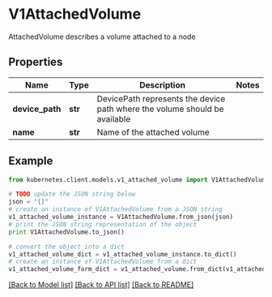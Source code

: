 # V1AttachedVolume

AttachedVolume describes a volume attached to a node

## Properties
Name | Type | Description | Notes
------------ | ------------- | ------------- | -------------
**device_path** | **str** | DevicePath represents the device path where the volume should be available | 
**name** | **str** | Name of the attached volume | 

## Example

```python
from kubernetes.client.models.v1_attached_volume import V1AttachedVolume

# TODO update the JSON string below
json = "{}"
# create an instance of V1AttachedVolume from a JSON string
v1_attached_volume_instance = V1AttachedVolume.from_json(json)
# print the JSON string representation of the object
print V1AttachedVolume.to_json()

# convert the object into a dict
v1_attached_volume_dict = v1_attached_volume_instance.to_dict()
# create an instance of V1AttachedVolume from a dict
v1_attached_volume_form_dict = v1_attached_volume.from_dict(v1_attached_volume_dict)
```
[[Back to Model list]](../README.md#documentation-for-models) [[Back to API list]](../README.md#documentation-for-api-endpoints) [[Back to README]](../README.md)


